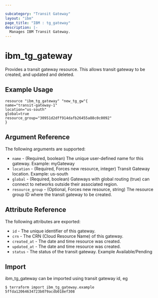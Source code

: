 ```yaml
---

subcategory: "Transit Gateway"
layout: "ibm"
page_title: "IBM : tg_gateway"
description: |-
  Manages IBM Transit Gateway.
---
```


# ibm\_tg_gateway

Provides a transit gateway resource. This allows transit gateway to be created, and updated and deleted.

## Example Usage

```hcl
resource "ibm_tg_gateway" "new_tg_gw"{
name="transit-gateway-1"
location="us-south"
global=true
resource_group="30951d2dff914dafb26455a88c0c0092"
}  
```

## Argument Reference

The following arguments are supported:

* `name` - (Required, boolean) The unique user-defined name for this gateway. Example: myGateway
* `location` - (Required, Forces new resource, integer) Transit Gateway location. Example: us-south
* `global` - (Required, boolean) Gateways with global routing (true) can connect to networks outside their associated region.
* `resource_group` - (Optional, Forces new resource, string) The resource group ID where the transit gateway to be created.

## Attribute Reference

The following attributes are exported:

* `id` - The unique identifier of this gateway. 
* `crn` - The CRN (Cloud Resource Name) of this gateway.
* `created_at` - The date and time resource was created.
* `updated_at` - The date and time resource was created.
* `status` - The status of the transit gateway. Example Available/Pending


## Import

ibm_tg_gateway can be imported using transit gateway id, eg

```
$ terraform import ibm_tg_gateway.example 5ffda12064634723b079acdb018ef308
```